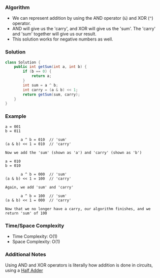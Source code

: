 ### Algorithm

- We can represent addition by using the AND operator (`&`) and XOR (`^`) operator.
- AND will give us the 'carry', and XOR will give us the 'sum'. The 'carry' and 'sum' together will give us our result.
- This solution works for negative numbers as well.

### Solution

```java
class Solution {
    public int getSum(int a, int b) {
        if (b == 0) {
            return a;
        }
        int sum = a ^ b;
        int carry = (a & b) << 1;
        return getSum(sum, carry);
    }
}
```

### Example

```
a = 001
b = 011

       a ^ b = 010  // 'sum'
(a & b) << 1 = 010  // 'carry'
```

```
Now we add the 'sum' (shown as 'a') and 'carry' (shown as 'b')

a = 010
b = 010

       a ^ b = 000  // 'sum'
(a & b) << 1 = 100  // 'carry'
```

```
Again, we add 'sum' and 'carry'

       a ^ b = 100  // 'sum'
(a & b) << 1 = 000  // 'carry'

Now that we no longer have a carry, our algorithm finishes, and we return 'sum' of 100
```

### Time/Space Complexity

-  Time Complexity: O(1)
- Space Complexity: O(1)

### Additional Notes

Using AND and XOR operators is literally how addition is done in circuits, using a [Half Adder](https://en.wikipedia.org/wiki/Adder_%28electronics%29#Half_adder)
